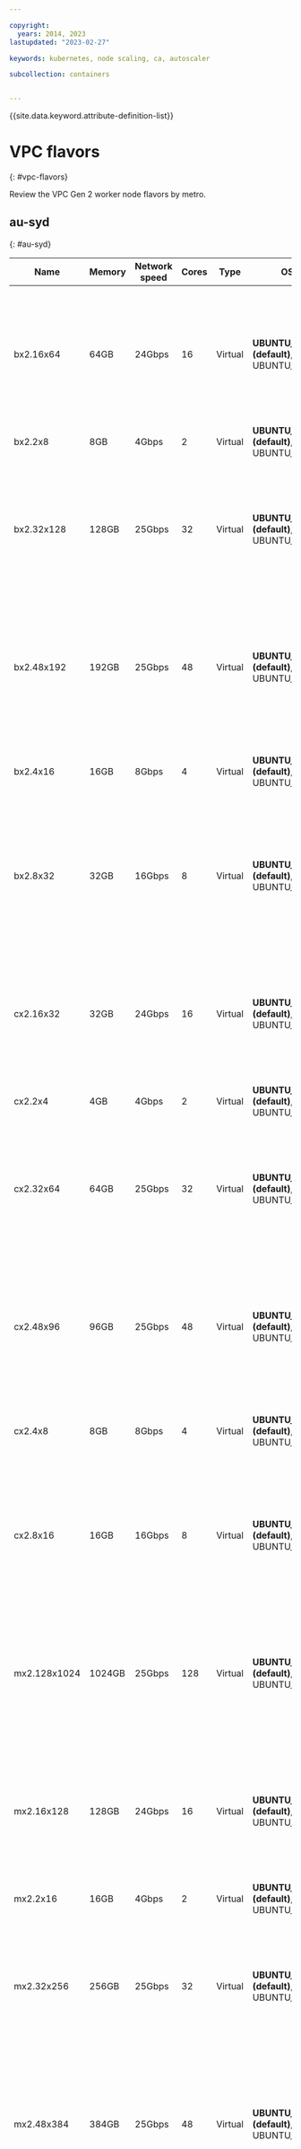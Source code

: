 ```yaml
---

copyright: 
  years: 2014, 2023
lastupdated: "2023-02-27"

keywords: kubernetes, node scaling, ca, autoscaler

subcollection: containers


---
```




{{site.data.keyword.attribute-definition-list}}



# VPC flavors
{: #vpc-flavors}

Review the VPC Gen 2 worker node flavors by metro.










## au-syd
{: #au-syd}

| Name | Memory | Network speed | Cores | Type | OS | Primary storage | Secondary storage | Secondary storage options |
| -------------- | -------------- | -------------- | -------------- | -------------- | -------------- | -------------- | -------------- | -------------- |
| bx2.16x64 | 64GB | 24Gbps | 16 | Virtual | **UBUNTU_18_64 (default)**, UBUNTU_20_64| 100GB BLOCK | N/A | 900gb.5iops-tier, 1200gb.5iops-tier, 1600gb.5iops-tier, 2400gb.10iops-tier, 3000gb.10iops-tier, 4000gb.10iops-tier |
| bx2.2x8 | 8GB | 4Gbps | 2 | Virtual | **UBUNTU_18_64 (default)**, UBUNTU_20_64| 100GB BLOCK | N/A | N/A|
| bx2.32x128 | 128GB | 25Gbps | 32 | Virtual | **UBUNTU_18_64 (default)**, UBUNTU_20_64| 100GB BLOCK | N/A | 900gb.5iops-tier, 1200gb.5iops-tier, 1600gb.5iops-tier, 2400gb.10iops-tier, 3000gb.10iops-tier, 4000gb.10iops-tier |
| bx2.48x192 | 192GB | 25Gbps | 48 | Virtual | **UBUNTU_18_64 (default)**, UBUNTU_20_64| 100GB BLOCK | N/A | 900gb.5iops-tier, 1200gb.5iops-tier, 1600gb.5iops-tier, 2400gb.10iops-tier, 3000gb.10iops-tier, 4000gb.10iops-tier |
| bx2.4x16 | 16GB | 8Gbps | 4 | Virtual | **UBUNTU_18_64 (default)**, UBUNTU_20_64| 100GB BLOCK | N/A | 900gb.5iops-tier, 1200gb.5iops-tier, 1600gb.5iops-tier |
| bx2.8x32 | 32GB | 16Gbps | 8 | Virtual | **UBUNTU_18_64 (default)**, UBUNTU_20_64| 100GB BLOCK | N/A | 900gb.5iops-tier, 1200gb.5iops-tier, 1600gb.5iops-tier, 2400gb.10iops-tier, 3000gb.10iops-tier, 4000gb.10iops-tier |
| cx2.16x32 | 32GB | 24Gbps | 16 | Virtual | **UBUNTU_18_64 (default)**, UBUNTU_20_64| 100GB BLOCK | N/A | 900gb.5iops-tier, 1200gb.5iops-tier, 1600gb.5iops-tier, 2400gb.10iops-tier, 3000gb.10iops-tier, 4000gb.10iops-tier |
| cx2.2x4 | 4GB | 4Gbps | 2 | Virtual | **UBUNTU_18_64 (default)**, UBUNTU_20_64| 100GB BLOCK | N/A | N/A|
| cx2.32x64 | 64GB | 25Gbps | 32 | Virtual | **UBUNTU_18_64 (default)**, UBUNTU_20_64| 100GB BLOCK | N/A | 900gb.5iops-tier, 1200gb.5iops-tier, 1600gb.5iops-tier, 2400gb.10iops-tier, 3000gb.10iops-tier, 4000gb.10iops-tier |
| cx2.48x96 | 96GB | 25Gbps | 48 | Virtual | **UBUNTU_18_64 (default)**, UBUNTU_20_64| 100GB BLOCK | N/A | 900gb.5iops-tier, 1200gb.5iops-tier, 1600gb.5iops-tier, 2400gb.10iops-tier, 3000gb.10iops-tier, 4000gb.10iops-tier |
| cx2.4x8 | 8GB | 8Gbps | 4 | Virtual | **UBUNTU_18_64 (default)**, UBUNTU_20_64| 100GB BLOCK | N/A | 900gb.5iops-tier, 1200gb.5iops-tier, 1600gb.5iops-tier |
| cx2.8x16 | 16GB | 16Gbps | 8 | Virtual | **UBUNTU_18_64 (default)**, UBUNTU_20_64| 100GB BLOCK | N/A | 900gb.5iops-tier, 1200gb.5iops-tier, 1600gb.5iops-tier, 2400gb.10iops-tier, 3000gb.10iops-tier, 4000gb.10iops-tier |
| mx2.128x1024 | 1024GB | 25Gbps | 128 | Virtual | **UBUNTU_18_64 (default)**, UBUNTU_20_64| 100GB BLOCK | N/A | 900gb.5iops-tier, 1200gb.5iops-tier, 1600gb.5iops-tier, 2400gb.10iops-tier, 3000gb.10iops-tier, 4000gb.10iops-tier |
| mx2.16x128 | 128GB | 24Gbps | 16 | Virtual | **UBUNTU_18_64 (default)**, UBUNTU_20_64| 100GB BLOCK | N/A | 900gb.5iops-tier, 1200gb.5iops-tier, 1600gb.5iops-tier, 2400gb.10iops-tier, 3000gb.10iops-tier, 4000gb.10iops-tier |
| mx2.2x16 | 16GB | 4Gbps | 2 | Virtual | **UBUNTU_18_64 (default)**, UBUNTU_20_64| 100GB BLOCK | N/A | N/A|
| mx2.32x256 | 256GB | 25Gbps | 32 | Virtual | **UBUNTU_18_64 (default)**, UBUNTU_20_64| 100GB BLOCK | N/A | 900gb.5iops-tier, 1200gb.5iops-tier, 1600gb.5iops-tier, 2400gb.10iops-tier, 3000gb.10iops-tier, 4000gb.10iops-tier |
| mx2.48x384 | 384GB | 25Gbps | 48 | Virtual | **UBUNTU_18_64 (default)**, UBUNTU_20_64| 100GB BLOCK | N/A | 900gb.5iops-tier, 1200gb.5iops-tier, 1600gb.5iops-tier, 2400gb.10iops-tier, 3000gb.10iops-tier, 4000gb.10iops-tier |
| mx2.4x32 | 32GB | 8Gbps | 4 | Virtual | **UBUNTU_18_64 (default)**, UBUNTU_20_64| 100GB BLOCK | N/A | 900gb.5iops-tier, 1200gb.5iops-tier, 1600gb.5iops-tier |
| mx2.64x512 | 512GB | 25Gbps | 64 | Virtual | **UBUNTU_18_64 (default)**, UBUNTU_20_64| 100GB BLOCK | N/A | 900gb.5iops-tier, 1200gb.5iops-tier, 1600gb.5iops-tier, 2400gb.10iops-tier, 3000gb.10iops-tier, 4000gb.10iops-tier |
| mx2.8x64 | 64GB | 16Gbps | 8 | Virtual | **UBUNTU_18_64 (default)**, UBUNTU_20_64| 100GB BLOCK | N/A | 900gb.5iops-tier, 1200gb.5iops-tier, 1600gb.5iops-tier, 2400gb.10iops-tier, 3000gb.10iops-tier, 4000gb.10iops-tier |
{: caption="Table 1. Worker node flavors for au-syd" caption-side="bottom"}


## br-sao
{: #br-sao}

| Name | Memory | Network speed | Cores | Type | OS | Primary storage | Secondary storage | Secondary storage options |
| -------------- | -------------- | -------------- | -------------- | -------------- | -------------- | -------------- | -------------- | -------------- |
| bx2.16x64 | 64GB | 24Gbps | 16 | Virtual | **UBUNTU_18_64 (default)**, UBUNTU_20_64| 100GB BLOCK | N/A | 900gb.5iops-tier, 1200gb.5iops-tier, 1600gb.5iops-tier, 2400gb.10iops-tier, 3000gb.10iops-tier, 4000gb.10iops-tier |
| bx2.2x8 | 8GB | 4Gbps | 2 | Virtual | **UBUNTU_18_64 (default)**, UBUNTU_20_64| 100GB BLOCK | N/A | N/A|
| bx2.32x128 | 128GB | 25Gbps | 32 | Virtual | **UBUNTU_18_64 (default)**, UBUNTU_20_64| 100GB BLOCK | N/A | 900gb.5iops-tier, 1200gb.5iops-tier, 1600gb.5iops-tier, 2400gb.10iops-tier, 3000gb.10iops-tier, 4000gb.10iops-tier |
| bx2.48x192 | 192GB | 25Gbps | 48 | Virtual | **UBUNTU_18_64 (default)**, UBUNTU_20_64| 100GB BLOCK | N/A | 900gb.5iops-tier, 1200gb.5iops-tier, 1600gb.5iops-tier, 2400gb.10iops-tier, 3000gb.10iops-tier, 4000gb.10iops-tier |
| bx2.4x16 | 16GB | 8Gbps | 4 | Virtual | **UBUNTU_18_64 (default)**, UBUNTU_20_64| 100GB BLOCK | N/A | 900gb.5iops-tier, 1200gb.5iops-tier, 1600gb.5iops-tier |
| bx2.8x32 | 32GB | 16Gbps | 8 | Virtual | **UBUNTU_18_64 (default)**, UBUNTU_20_64| 100GB BLOCK | N/A | 900gb.5iops-tier, 1200gb.5iops-tier, 1600gb.5iops-tier, 2400gb.10iops-tier, 3000gb.10iops-tier, 4000gb.10iops-tier |
| cx2.16x32 | 32GB | 24Gbps | 16 | Virtual | **UBUNTU_18_64 (default)**, UBUNTU_20_64| 100GB BLOCK | N/A | 900gb.5iops-tier, 1200gb.5iops-tier, 1600gb.5iops-tier, 2400gb.10iops-tier, 3000gb.10iops-tier, 4000gb.10iops-tier |
| cx2.2x4 | 4GB | 4Gbps | 2 | Virtual | **UBUNTU_18_64 (default)**, UBUNTU_20_64| 100GB BLOCK | N/A | N/A|
| cx2.32x64 | 64GB | 25Gbps | 32 | Virtual | **UBUNTU_18_64 (default)**, UBUNTU_20_64| 100GB BLOCK | N/A | 900gb.5iops-tier, 1200gb.5iops-tier, 1600gb.5iops-tier, 2400gb.10iops-tier, 3000gb.10iops-tier, 4000gb.10iops-tier |
| cx2.48x96 | 96GB | 25Gbps | 48 | Virtual | **UBUNTU_18_64 (default)**, UBUNTU_20_64| 100GB BLOCK | N/A | 900gb.5iops-tier, 1200gb.5iops-tier, 1600gb.5iops-tier, 2400gb.10iops-tier, 3000gb.10iops-tier, 4000gb.10iops-tier |
| cx2.4x8 | 8GB | 8Gbps | 4 | Virtual | **UBUNTU_18_64 (default)**, UBUNTU_20_64| 100GB BLOCK | N/A | 900gb.5iops-tier, 1200gb.5iops-tier, 1600gb.5iops-tier |
| cx2.8x16 | 16GB | 16Gbps | 8 | Virtual | **UBUNTU_18_64 (default)**, UBUNTU_20_64| 100GB BLOCK | N/A | 900gb.5iops-tier, 1200gb.5iops-tier, 1600gb.5iops-tier, 2400gb.10iops-tier, 3000gb.10iops-tier, 4000gb.10iops-tier |
| mx2.128x1024 | 1024GB | 25Gbps | 128 | Virtual | **UBUNTU_18_64 (default)**, UBUNTU_20_64| 100GB BLOCK | N/A | 900gb.5iops-tier, 1200gb.5iops-tier, 1600gb.5iops-tier, 2400gb.10iops-tier, 3000gb.10iops-tier, 4000gb.10iops-tier |
| mx2.16x128 | 128GB | 24Gbps | 16 | Virtual | **UBUNTU_18_64 (default)**, UBUNTU_20_64| 100GB BLOCK | N/A | 900gb.5iops-tier, 1200gb.5iops-tier, 1600gb.5iops-tier, 2400gb.10iops-tier, 3000gb.10iops-tier, 4000gb.10iops-tier |
| mx2.2x16 | 16GB | 4Gbps | 2 | Virtual | **UBUNTU_18_64 (default)**, UBUNTU_20_64| 100GB BLOCK | N/A | N/A|
| mx2.32x256 | 256GB | 25Gbps | 32 | Virtual | **UBUNTU_18_64 (default)**, UBUNTU_20_64| 100GB BLOCK | N/A | 900gb.5iops-tier, 1200gb.5iops-tier, 1600gb.5iops-tier, 2400gb.10iops-tier, 3000gb.10iops-tier, 4000gb.10iops-tier |
| mx2.48x384 | 384GB | 25Gbps | 48 | Virtual | **UBUNTU_18_64 (default)**, UBUNTU_20_64| 100GB BLOCK | N/A | 900gb.5iops-tier, 1200gb.5iops-tier, 1600gb.5iops-tier, 2400gb.10iops-tier, 3000gb.10iops-tier, 4000gb.10iops-tier |
| mx2.4x32 | 32GB | 8Gbps | 4 | Virtual | **UBUNTU_18_64 (default)**, UBUNTU_20_64| 100GB BLOCK | N/A | 900gb.5iops-tier, 1200gb.5iops-tier, 1600gb.5iops-tier |
| mx2.64x512 | 512GB | 25Gbps | 64 | Virtual | **UBUNTU_18_64 (default)**, UBUNTU_20_64| 100GB BLOCK | N/A | 900gb.5iops-tier, 1200gb.5iops-tier, 1600gb.5iops-tier, 2400gb.10iops-tier, 3000gb.10iops-tier, 4000gb.10iops-tier |
| mx2.8x64 | 64GB | 16Gbps | 8 | Virtual | **UBUNTU_18_64 (default)**, UBUNTU_20_64| 100GB BLOCK | N/A | 900gb.5iops-tier, 1200gb.5iops-tier, 1600gb.5iops-tier, 2400gb.10iops-tier, 3000gb.10iops-tier, 4000gb.10iops-tier |
{: caption="Table 2. Worker node flavors for br-sao" caption-side="bottom"}


## ca-tor
{: #ca-tor}

| Name | Memory | Network speed | Cores | Type | OS | Primary storage | Secondary storage | Secondary storage options |
| -------------- | -------------- | -------------- | -------------- | -------------- | -------------- | -------------- | -------------- | -------------- |
| bx2.16x64 | 64GB | 24Gbps | 16 | Virtual | **UBUNTU_18_64 (default)**, UBUNTU_20_64| 100GB BLOCK | N/A | 900gb.5iops-tier, 1200gb.5iops-tier, 1600gb.5iops-tier, 2400gb.10iops-tier, 3000gb.10iops-tier, 4000gb.10iops-tier |
| bx2.2x8 | 8GB | 4Gbps | 2 | Virtual | **UBUNTU_18_64 (default)**, UBUNTU_20_64| 100GB BLOCK | N/A | N/A|
| bx2.32x128 | 128GB | 25Gbps | 32 | Virtual | **UBUNTU_18_64 (default)**, UBUNTU_20_64| 100GB BLOCK | N/A | 900gb.5iops-tier, 1200gb.5iops-tier, 1600gb.5iops-tier, 2400gb.10iops-tier, 3000gb.10iops-tier, 4000gb.10iops-tier |
| bx2.48x192 | 192GB | 25Gbps | 48 | Virtual | **UBUNTU_18_64 (default)**, UBUNTU_20_64| 100GB BLOCK | N/A | 900gb.5iops-tier, 1200gb.5iops-tier, 1600gb.5iops-tier, 2400gb.10iops-tier, 3000gb.10iops-tier, 4000gb.10iops-tier |
| bx2.4x16 | 16GB | 8Gbps | 4 | Virtual | **UBUNTU_18_64 (default)**, UBUNTU_20_64| 100GB BLOCK | N/A | 900gb.5iops-tier, 1200gb.5iops-tier, 1600gb.5iops-tier |
| bx2.8x32 | 32GB | 16Gbps | 8 | Virtual | **UBUNTU_18_64 (default)**, UBUNTU_20_64| 100GB BLOCK | N/A | 900gb.5iops-tier, 1200gb.5iops-tier, 1600gb.5iops-tier, 2400gb.10iops-tier, 3000gb.10iops-tier, 4000gb.10iops-tier |
| cx2.16x32 | 32GB | 24Gbps | 16 | Virtual | **UBUNTU_18_64 (default)**, UBUNTU_20_64| 100GB BLOCK | N/A | 900gb.5iops-tier, 1200gb.5iops-tier, 1600gb.5iops-tier, 2400gb.10iops-tier, 3000gb.10iops-tier, 4000gb.10iops-tier |
| cx2.2x4 | 4GB | 4Gbps | 2 | Virtual | **UBUNTU_18_64 (default)**, UBUNTU_20_64| 100GB BLOCK | N/A | N/A|
| cx2.32x64 | 64GB | 25Gbps | 32 | Virtual | **UBUNTU_18_64 (default)**, UBUNTU_20_64| 100GB BLOCK | N/A | 900gb.5iops-tier, 1200gb.5iops-tier, 1600gb.5iops-tier, 2400gb.10iops-tier, 3000gb.10iops-tier, 4000gb.10iops-tier |
| cx2.48x96 | 96GB | 25Gbps | 48 | Virtual | **UBUNTU_18_64 (default)**, UBUNTU_20_64| 100GB BLOCK | N/A | 900gb.5iops-tier, 1200gb.5iops-tier, 1600gb.5iops-tier, 2400gb.10iops-tier, 3000gb.10iops-tier, 4000gb.10iops-tier |
| cx2.4x8 | 8GB | 8Gbps | 4 | Virtual | **UBUNTU_18_64 (default)**, UBUNTU_20_64| 100GB BLOCK | N/A | 900gb.5iops-tier, 1200gb.5iops-tier, 1600gb.5iops-tier |
| cx2.8x16 | 16GB | 16Gbps | 8 | Virtual | **UBUNTU_18_64 (default)**, UBUNTU_20_64| 100GB BLOCK | N/A | 900gb.5iops-tier, 1200gb.5iops-tier, 1600gb.5iops-tier, 2400gb.10iops-tier, 3000gb.10iops-tier, 4000gb.10iops-tier |
| mx2.128x1024 | 1024GB | 25Gbps | 128 | Virtual | **UBUNTU_18_64 (default)**, UBUNTU_20_64| 100GB BLOCK | N/A | 900gb.5iops-tier, 1200gb.5iops-tier, 1600gb.5iops-tier, 2400gb.10iops-tier, 3000gb.10iops-tier, 4000gb.10iops-tier |
| mx2.16x128 | 128GB | 24Gbps | 16 | Virtual | **UBUNTU_18_64 (default)**, UBUNTU_20_64| 100GB BLOCK | N/A | 900gb.5iops-tier, 1200gb.5iops-tier, 1600gb.5iops-tier, 2400gb.10iops-tier, 3000gb.10iops-tier, 4000gb.10iops-tier |
| mx2.2x16 | 16GB | 4Gbps | 2 | Virtual | **UBUNTU_18_64 (default)**, UBUNTU_20_64| 100GB BLOCK | N/A | N/A|
| mx2.32x256 | 256GB | 25Gbps | 32 | Virtual | **UBUNTU_18_64 (default)**, UBUNTU_20_64| 100GB BLOCK | N/A | 900gb.5iops-tier, 1200gb.5iops-tier, 1600gb.5iops-tier, 2400gb.10iops-tier, 3000gb.10iops-tier, 4000gb.10iops-tier |
| mx2.48x384 | 384GB | 25Gbps | 48 | Virtual | **UBUNTU_18_64 (default)**, UBUNTU_20_64| 100GB BLOCK | N/A | 900gb.5iops-tier, 1200gb.5iops-tier, 1600gb.5iops-tier, 2400gb.10iops-tier, 3000gb.10iops-tier, 4000gb.10iops-tier |
| mx2.4x32 | 32GB | 8Gbps | 4 | Virtual | **UBUNTU_18_64 (default)**, UBUNTU_20_64| 100GB BLOCK | N/A | 900gb.5iops-tier, 1200gb.5iops-tier, 1600gb.5iops-tier |
| mx2.64x512 | 512GB | 25Gbps | 64 | Virtual | **UBUNTU_18_64 (default)**, UBUNTU_20_64| 100GB BLOCK | N/A | 900gb.5iops-tier, 1200gb.5iops-tier, 1600gb.5iops-tier, 2400gb.10iops-tier, 3000gb.10iops-tier, 4000gb.10iops-tier |
| mx2.8x64 | 64GB | 16Gbps | 8 | Virtual | **UBUNTU_18_64 (default)**, UBUNTU_20_64| 100GB BLOCK | N/A | 900gb.5iops-tier, 1200gb.5iops-tier, 1600gb.5iops-tier, 2400gb.10iops-tier, 3000gb.10iops-tier, 4000gb.10iops-tier |
{: caption="Table 3. Worker node flavors for ca-tor" caption-side="bottom"}


## eu-de
{: #eu-de}

| Name | Memory | Network speed | Cores | Type | OS | Primary storage | Secondary storage | Secondary storage options |
| -------------- | -------------- | -------------- | -------------- | -------------- | -------------- | -------------- | -------------- | -------------- |
| bx2.16x64 | 64GB | 24Gbps | 16 | Virtual | **UBUNTU_18_64 (default)**, UBUNTU_20_64| 100GB BLOCK | N/A | 900gb.5iops-tier, 1200gb.5iops-tier, 1600gb.5iops-tier, 2400gb.10iops-tier, 3000gb.10iops-tier, 4000gb.10iops-tier |
| bx2.2x8 | 8GB | 4Gbps | 2 | Virtual | **UBUNTU_18_64 (default)**, UBUNTU_20_64| 100GB BLOCK | N/A | N/A|
| bx2.32x128 | 128GB | 25Gbps | 32 | Virtual | **UBUNTU_18_64 (default)**, UBUNTU_20_64| 100GB BLOCK | N/A | 900gb.5iops-tier, 1200gb.5iops-tier, 1600gb.5iops-tier, 2400gb.10iops-tier, 3000gb.10iops-tier, 4000gb.10iops-tier |
| bx2.48x192 | 192GB | 25Gbps | 48 | Virtual | **UBUNTU_18_64 (default)**, UBUNTU_20_64| 100GB BLOCK | N/A | 900gb.5iops-tier, 1200gb.5iops-tier, 1600gb.5iops-tier, 2400gb.10iops-tier, 3000gb.10iops-tier, 4000gb.10iops-tier |
| bx2.4x16 | 16GB | 8Gbps | 4 | Virtual | **UBUNTU_18_64 (default)**, UBUNTU_20_64| 100GB BLOCK | N/A | 900gb.5iops-tier, 1200gb.5iops-tier, 1600gb.5iops-tier |
| bx2.8x32 | 32GB | 16Gbps | 8 | Virtual | **UBUNTU_18_64 (default)**, UBUNTU_20_64| 100GB BLOCK | N/A | 900gb.5iops-tier, 1200gb.5iops-tier, 1600gb.5iops-tier, 2400gb.10iops-tier, 3000gb.10iops-tier, 4000gb.10iops-tier |
| cx2.16x32 | 32GB | 24Gbps | 16 | Virtual | **UBUNTU_18_64 (default)**, UBUNTU_20_64| 100GB BLOCK | N/A | 900gb.5iops-tier, 1200gb.5iops-tier, 1600gb.5iops-tier, 2400gb.10iops-tier, 3000gb.10iops-tier, 4000gb.10iops-tier |
| cx2.2x4 | 4GB | 4Gbps | 2 | Virtual | **UBUNTU_18_64 (default)**, UBUNTU_20_64| 100GB BLOCK | N/A | N/A|
| cx2.32x64 | 64GB | 25Gbps | 32 | Virtual | **UBUNTU_18_64 (default)**, UBUNTU_20_64| 100GB BLOCK | N/A | 900gb.5iops-tier, 1200gb.5iops-tier, 1600gb.5iops-tier, 2400gb.10iops-tier, 3000gb.10iops-tier, 4000gb.10iops-tier |
| cx2.48x96 | 96GB | 25Gbps | 48 | Virtual | **UBUNTU_18_64 (default)**, UBUNTU_20_64| 100GB BLOCK | N/A | 900gb.5iops-tier, 1200gb.5iops-tier, 1600gb.5iops-tier, 2400gb.10iops-tier, 3000gb.10iops-tier, 4000gb.10iops-tier |
| cx2.4x8 | 8GB | 8Gbps | 4 | Virtual | **UBUNTU_18_64 (default)**, UBUNTU_20_64| 100GB BLOCK | N/A | 900gb.5iops-tier, 1200gb.5iops-tier, 1600gb.5iops-tier |
| cx2.8x16 | 16GB | 16Gbps | 8 | Virtual | **UBUNTU_18_64 (default)**, UBUNTU_20_64| 100GB BLOCK | N/A | 900gb.5iops-tier, 1200gb.5iops-tier, 1600gb.5iops-tier, 2400gb.10iops-tier, 3000gb.10iops-tier, 4000gb.10iops-tier |
| mx2.128x1024 | 1024GB | 25Gbps | 128 | Virtual | **UBUNTU_18_64 (default)**, UBUNTU_20_64| 100GB BLOCK | N/A | 900gb.5iops-tier, 1200gb.5iops-tier, 1600gb.5iops-tier, 2400gb.10iops-tier, 3000gb.10iops-tier, 4000gb.10iops-tier |
| mx2.16x128 | 128GB | 24Gbps | 16 | Virtual | **UBUNTU_18_64 (default)**, UBUNTU_20_64| 100GB BLOCK | N/A | 900gb.5iops-tier, 1200gb.5iops-tier, 1600gb.5iops-tier, 2400gb.10iops-tier, 3000gb.10iops-tier, 4000gb.10iops-tier |
| mx2.2x16 | 16GB | 4Gbps | 2 | Virtual | **UBUNTU_18_64 (default)**, UBUNTU_20_64| 100GB BLOCK | N/A | N/A|
| mx2.32x256 | 256GB | 25Gbps | 32 | Virtual | **UBUNTU_18_64 (default)**, UBUNTU_20_64| 100GB BLOCK | N/A | 900gb.5iops-tier, 1200gb.5iops-tier, 1600gb.5iops-tier, 2400gb.10iops-tier, 3000gb.10iops-tier, 4000gb.10iops-tier |
| mx2.48x384 | 384GB | 25Gbps | 48 | Virtual | **UBUNTU_18_64 (default)**, UBUNTU_20_64| 100GB BLOCK | N/A | 900gb.5iops-tier, 1200gb.5iops-tier, 1600gb.5iops-tier, 2400gb.10iops-tier, 3000gb.10iops-tier, 4000gb.10iops-tier |
| mx2.4x32 | 32GB | 8Gbps | 4 | Virtual | **UBUNTU_18_64 (default)**, UBUNTU_20_64| 100GB BLOCK | N/A | 900gb.5iops-tier, 1200gb.5iops-tier, 1600gb.5iops-tier |
| mx2.64x512 | 512GB | 25Gbps | 64 | Virtual | **UBUNTU_18_64 (default)**, UBUNTU_20_64| 100GB BLOCK | N/A | 900gb.5iops-tier, 1200gb.5iops-tier, 1600gb.5iops-tier, 2400gb.10iops-tier, 3000gb.10iops-tier, 4000gb.10iops-tier |
| mx2.8x64 | 64GB | 16Gbps | 8 | Virtual | **UBUNTU_18_64 (default)**, UBUNTU_20_64| 100GB BLOCK | N/A | 900gb.5iops-tier, 1200gb.5iops-tier, 1600gb.5iops-tier, 2400gb.10iops-tier, 3000gb.10iops-tier, 4000gb.10iops-tier |
{: caption="Table 4. Worker node flavors for eu-de" caption-side="bottom"}


## eu-gb
{: #eu-gb}

| Name | Memory | Network speed | Cores | Type | OS | Primary storage | Secondary storage | Secondary storage options |
| -------------- | -------------- | -------------- | -------------- | -------------- | -------------- | -------------- | -------------- | -------------- |
| bx2.16x64 | 64GB | 24Gbps | 16 | Virtual | **UBUNTU_18_64 (default)**, UBUNTU_20_64| 100GB BLOCK | N/A | 900gb.5iops-tier, 1200gb.5iops-tier, 1600gb.5iops-tier, 2400gb.10iops-tier, 3000gb.10iops-tier, 4000gb.10iops-tier |
| bx2.2x8 | 8GB | 4Gbps | 2 | Virtual | **UBUNTU_18_64 (default)**, UBUNTU_20_64| 100GB BLOCK | N/A | N/A|
| bx2.32x128 | 128GB | 25Gbps | 32 | Virtual | **UBUNTU_18_64 (default)**, UBUNTU_20_64| 100GB BLOCK | N/A | 900gb.5iops-tier, 1200gb.5iops-tier, 1600gb.5iops-tier, 2400gb.10iops-tier, 3000gb.10iops-tier, 4000gb.10iops-tier |
| bx2.48x192 | 192GB | 25Gbps | 48 | Virtual | **UBUNTU_18_64 (default)**, UBUNTU_20_64| 100GB BLOCK | N/A | 900gb.5iops-tier, 1200gb.5iops-tier, 1600gb.5iops-tier, 2400gb.10iops-tier, 3000gb.10iops-tier, 4000gb.10iops-tier |
| bx2.4x16 | 16GB | 8Gbps | 4 | Virtual | **UBUNTU_18_64 (default)**, UBUNTU_20_64| 100GB BLOCK | N/A | 900gb.5iops-tier, 1200gb.5iops-tier, 1600gb.5iops-tier |
| bx2.8x32 | 32GB | 16Gbps | 8 | Virtual | **UBUNTU_18_64 (default)**, UBUNTU_20_64| 100GB BLOCK | N/A | 900gb.5iops-tier, 1200gb.5iops-tier, 1600gb.5iops-tier, 2400gb.10iops-tier, 3000gb.10iops-tier, 4000gb.10iops-tier |
| cx2.16x32 | 32GB | 24Gbps | 16 | Virtual | **UBUNTU_18_64 (default)**, UBUNTU_20_64| 100GB BLOCK | N/A | 900gb.5iops-tier, 1200gb.5iops-tier, 1600gb.5iops-tier, 2400gb.10iops-tier, 3000gb.10iops-tier, 4000gb.10iops-tier |
| cx2.2x4 | 4GB | 4Gbps | 2 | Virtual | **UBUNTU_18_64 (default)**, UBUNTU_20_64| 100GB BLOCK | N/A | N/A|
| cx2.32x64 | 64GB | 25Gbps | 32 | Virtual | **UBUNTU_18_64 (default)**, UBUNTU_20_64| 100GB BLOCK | N/A | 900gb.5iops-tier, 1200gb.5iops-tier, 1600gb.5iops-tier, 2400gb.10iops-tier, 3000gb.10iops-tier, 4000gb.10iops-tier |
| cx2.48x96 | 96GB | 25Gbps | 48 | Virtual | **UBUNTU_18_64 (default)**, UBUNTU_20_64| 100GB BLOCK | N/A | 900gb.5iops-tier, 1200gb.5iops-tier, 1600gb.5iops-tier, 2400gb.10iops-tier, 3000gb.10iops-tier, 4000gb.10iops-tier |
| cx2.4x8 | 8GB | 8Gbps | 4 | Virtual | **UBUNTU_18_64 (default)**, UBUNTU_20_64| 100GB BLOCK | N/A | 900gb.5iops-tier, 1200gb.5iops-tier, 1600gb.5iops-tier |
| cx2.8x16 | 16GB | 16Gbps | 8 | Virtual | **UBUNTU_18_64 (default)**, UBUNTU_20_64| 100GB BLOCK | N/A | 900gb.5iops-tier, 1200gb.5iops-tier, 1600gb.5iops-tier, 2400gb.10iops-tier, 3000gb.10iops-tier, 4000gb.10iops-tier |
| mx2.128x1024 | 1024GB | 25Gbps | 128 | Virtual | **UBUNTU_18_64 (default)**, UBUNTU_20_64| 100GB BLOCK | N/A | 900gb.5iops-tier, 1200gb.5iops-tier, 1600gb.5iops-tier, 2400gb.10iops-tier, 3000gb.10iops-tier, 4000gb.10iops-tier |
| mx2.16x128 | 128GB | 24Gbps | 16 | Virtual | **UBUNTU_18_64 (default)**, UBUNTU_20_64| 100GB BLOCK | N/A | 900gb.5iops-tier, 1200gb.5iops-tier, 1600gb.5iops-tier, 2400gb.10iops-tier, 3000gb.10iops-tier, 4000gb.10iops-tier |
| mx2.2x16 | 16GB | 4Gbps | 2 | Virtual | **UBUNTU_18_64 (default)**, UBUNTU_20_64| 100GB BLOCK | N/A | N/A|
| mx2.32x256 | 256GB | 25Gbps | 32 | Virtual | **UBUNTU_18_64 (default)**, UBUNTU_20_64| 100GB BLOCK | N/A | 900gb.5iops-tier, 1200gb.5iops-tier, 1600gb.5iops-tier, 2400gb.10iops-tier, 3000gb.10iops-tier, 4000gb.10iops-tier |
| mx2.48x384 | 384GB | 25Gbps | 48 | Virtual | **UBUNTU_18_64 (default)**, UBUNTU_20_64| 100GB BLOCK | N/A | 900gb.5iops-tier, 1200gb.5iops-tier, 1600gb.5iops-tier, 2400gb.10iops-tier, 3000gb.10iops-tier, 4000gb.10iops-tier |
| mx2.4x32 | 32GB | 8Gbps | 4 | Virtual | **UBUNTU_18_64 (default)**, UBUNTU_20_64| 100GB BLOCK | N/A | 900gb.5iops-tier, 1200gb.5iops-tier, 1600gb.5iops-tier |
| mx2.64x512 | 512GB | 25Gbps | 64 | Virtual | **UBUNTU_18_64 (default)**, UBUNTU_20_64| 100GB BLOCK | N/A | 900gb.5iops-tier, 1200gb.5iops-tier, 1600gb.5iops-tier, 2400gb.10iops-tier, 3000gb.10iops-tier, 4000gb.10iops-tier |
| mx2.8x64 | 64GB | 16Gbps | 8 | Virtual | **UBUNTU_18_64 (default)**, UBUNTU_20_64| 100GB BLOCK | N/A | 900gb.5iops-tier, 1200gb.5iops-tier, 1600gb.5iops-tier, 2400gb.10iops-tier, 3000gb.10iops-tier, 4000gb.10iops-tier |
{: caption="Table 5. Worker node flavors for eu-gb" caption-side="bottom"}


## jp-osa
{: #jp-osa}

| Name | Memory | Network speed | Cores | Type | OS | Primary storage | Secondary storage | Secondary storage options |
| -------------- | -------------- | -------------- | -------------- | -------------- | -------------- | -------------- | -------------- | -------------- |
| bx2.16x64 | 64GB | 24Gbps | 16 | Virtual | **UBUNTU_18_64 (default)**, UBUNTU_20_64| 100GB BLOCK | N/A | 900gb.5iops-tier, 1200gb.5iops-tier, 1600gb.5iops-tier, 2400gb.10iops-tier, 3000gb.10iops-tier, 4000gb.10iops-tier |
| bx2.2x8 | 8GB | 4Gbps | 2 | Virtual | **UBUNTU_18_64 (default)**, UBUNTU_20_64| 100GB BLOCK | N/A | N/A|
| bx2.32x128 | 128GB | 25Gbps | 32 | Virtual | **UBUNTU_18_64 (default)**, UBUNTU_20_64| 100GB BLOCK | N/A | 900gb.5iops-tier, 1200gb.5iops-tier, 1600gb.5iops-tier, 2400gb.10iops-tier, 3000gb.10iops-tier, 4000gb.10iops-tier |
| bx2.48x192 | 192GB | 25Gbps | 48 | Virtual | **UBUNTU_18_64 (default)**, UBUNTU_20_64| 100GB BLOCK | N/A | 900gb.5iops-tier, 1200gb.5iops-tier, 1600gb.5iops-tier, 2400gb.10iops-tier, 3000gb.10iops-tier, 4000gb.10iops-tier |
| bx2.4x16 | 16GB | 8Gbps | 4 | Virtual | **UBUNTU_18_64 (default)**, UBUNTU_20_64| 100GB BLOCK | N/A | 900gb.5iops-tier, 1200gb.5iops-tier, 1600gb.5iops-tier |
| bx2.8x32 | 32GB | 16Gbps | 8 | Virtual | **UBUNTU_18_64 (default)**, UBUNTU_20_64| 100GB BLOCK | N/A | 900gb.5iops-tier, 1200gb.5iops-tier, 1600gb.5iops-tier, 2400gb.10iops-tier, 3000gb.10iops-tier, 4000gb.10iops-tier |
| cx2.16x32 | 32GB | 24Gbps | 16 | Virtual | **UBUNTU_18_64 (default)**, UBUNTU_20_64| 100GB BLOCK | N/A | 900gb.5iops-tier, 1200gb.5iops-tier, 1600gb.5iops-tier, 2400gb.10iops-tier, 3000gb.10iops-tier, 4000gb.10iops-tier |
| cx2.2x4 | 4GB | 4Gbps | 2 | Virtual | **UBUNTU_18_64 (default)**, UBUNTU_20_64| 100GB BLOCK | N/A | N/A|
| cx2.32x64 | 64GB | 25Gbps | 32 | Virtual | **UBUNTU_18_64 (default)**, UBUNTU_20_64| 100GB BLOCK | N/A | 900gb.5iops-tier, 1200gb.5iops-tier, 1600gb.5iops-tier, 2400gb.10iops-tier, 3000gb.10iops-tier, 4000gb.10iops-tier |
| cx2.48x96 | 96GB | 25Gbps | 48 | Virtual | **UBUNTU_18_64 (default)**, UBUNTU_20_64| 100GB BLOCK | N/A | 900gb.5iops-tier, 1200gb.5iops-tier, 1600gb.5iops-tier, 2400gb.10iops-tier, 3000gb.10iops-tier, 4000gb.10iops-tier |
| cx2.4x8 | 8GB | 8Gbps | 4 | Virtual | **UBUNTU_18_64 (default)**, UBUNTU_20_64| 100GB BLOCK | N/A | 900gb.5iops-tier, 1200gb.5iops-tier, 1600gb.5iops-tier |
| cx2.8x16 | 16GB | 16Gbps | 8 | Virtual | **UBUNTU_18_64 (default)**, UBUNTU_20_64| 100GB BLOCK | N/A | 900gb.5iops-tier, 1200gb.5iops-tier, 1600gb.5iops-tier, 2400gb.10iops-tier, 3000gb.10iops-tier, 4000gb.10iops-tier |
| mx2.128x1024 | 1024GB | 25Gbps | 128 | Virtual | **UBUNTU_18_64 (default)**, UBUNTU_20_64| 100GB BLOCK | N/A | 900gb.5iops-tier, 1200gb.5iops-tier, 1600gb.5iops-tier, 2400gb.10iops-tier, 3000gb.10iops-tier, 4000gb.10iops-tier |
| mx2.16x128 | 128GB | 24Gbps | 16 | Virtual | **UBUNTU_18_64 (default)**, UBUNTU_20_64| 100GB BLOCK | N/A | 900gb.5iops-tier, 1200gb.5iops-tier, 1600gb.5iops-tier, 2400gb.10iops-tier, 3000gb.10iops-tier, 4000gb.10iops-tier |
| mx2.2x16 | 16GB | 4Gbps | 2 | Virtual | **UBUNTU_18_64 (default)**, UBUNTU_20_64| 100GB BLOCK | N/A | N/A|
| mx2.32x256 | 256GB | 25Gbps | 32 | Virtual | **UBUNTU_18_64 (default)**, UBUNTU_20_64| 100GB BLOCK | N/A | 900gb.5iops-tier, 1200gb.5iops-tier, 1600gb.5iops-tier, 2400gb.10iops-tier, 3000gb.10iops-tier, 4000gb.10iops-tier |
| mx2.48x384 | 384GB | 25Gbps | 48 | Virtual | **UBUNTU_18_64 (default)**, UBUNTU_20_64| 100GB BLOCK | N/A | 900gb.5iops-tier, 1200gb.5iops-tier, 1600gb.5iops-tier, 2400gb.10iops-tier, 3000gb.10iops-tier, 4000gb.10iops-tier |
| mx2.4x32 | 32GB | 8Gbps | 4 | Virtual | **UBUNTU_18_64 (default)**, UBUNTU_20_64| 100GB BLOCK | N/A | 900gb.5iops-tier, 1200gb.5iops-tier, 1600gb.5iops-tier |
| mx2.64x512 | 512GB | 25Gbps | 64 | Virtual | **UBUNTU_18_64 (default)**, UBUNTU_20_64| 100GB BLOCK | N/A | 900gb.5iops-tier, 1200gb.5iops-tier, 1600gb.5iops-tier, 2400gb.10iops-tier, 3000gb.10iops-tier, 4000gb.10iops-tier |
| mx2.8x64 | 64GB | 16Gbps | 8 | Virtual | **UBUNTU_18_64 (default)**, UBUNTU_20_64| 100GB BLOCK | N/A | 900gb.5iops-tier, 1200gb.5iops-tier, 1600gb.5iops-tier, 2400gb.10iops-tier, 3000gb.10iops-tier, 4000gb.10iops-tier |
{: caption="Table 6. Worker node flavors for jp-osa" caption-side="bottom"}


## jp-tok
{: #jp-tok}

| Name | Memory | Network speed | Cores | Type | OS | Primary storage | Secondary storage | Secondary storage options |
| -------------- | -------------- | -------------- | -------------- | -------------- | -------------- | -------------- | -------------- | -------------- |
| bx2.16x64 | 64GB | 24Gbps | 16 | Virtual | UBUNTU_18_64, **UBUNTU_20_64 (default)**| 100GB BLOCK | N/A | 900gb.5iops-tier, 1200gb.5iops-tier, 1600gb.5iops-tier, 2400gb.10iops-tier, 3000gb.10iops-tier, 4000gb.10iops-tier |
| bx2.2x8 | 8GB | 4Gbps | 2 | Virtual | UBUNTU_18_64, **UBUNTU_20_64 (default)**| 100GB BLOCK | N/A | N/A|
| bx2.32x128 | 128GB | 25Gbps | 32 | Virtual | UBUNTU_18_64, **UBUNTU_20_64 (default)**| 100GB BLOCK | N/A | 900gb.5iops-tier, 1200gb.5iops-tier, 1600gb.5iops-tier, 2400gb.10iops-tier, 3000gb.10iops-tier, 4000gb.10iops-tier |
| bx2.48x192 | 192GB | 25Gbps | 48 | Virtual | UBUNTU_18_64, **UBUNTU_20_64 (default)**| 100GB BLOCK | N/A | 900gb.5iops-tier, 1200gb.5iops-tier, 1600gb.5iops-tier, 2400gb.10iops-tier, 3000gb.10iops-tier, 4000gb.10iops-tier |
| bx2.4x16 | 16GB | 8Gbps | 4 | Virtual | UBUNTU_18_64, **UBUNTU_20_64 (default)**| 100GB BLOCK | N/A | 900gb.5iops-tier, 1200gb.5iops-tier, 1600gb.5iops-tier |
| bx2.8x32 | 32GB | 16Gbps | 8 | Virtual | UBUNTU_18_64, **UBUNTU_20_64 (default)**| 100GB BLOCK | N/A | 900gb.5iops-tier, 1200gb.5iops-tier, 1600gb.5iops-tier, 2400gb.10iops-tier, 3000gb.10iops-tier, 4000gb.10iops-tier |
| cx2.16x32 | 32GB | 24Gbps | 16 | Virtual | UBUNTU_18_64, **UBUNTU_20_64 (default)**| 100GB BLOCK | N/A | 900gb.5iops-tier, 1200gb.5iops-tier, 1600gb.5iops-tier, 2400gb.10iops-tier, 3000gb.10iops-tier, 4000gb.10iops-tier |
| cx2.2x4 | 4GB | 4Gbps | 2 | Virtual | UBUNTU_18_64, **UBUNTU_20_64 (default)**| 100GB BLOCK | N/A | N/A|
| cx2.32x64 | 64GB | 25Gbps | 32 | Virtual | UBUNTU_18_64, **UBUNTU_20_64 (default)**| 100GB BLOCK | N/A | 900gb.5iops-tier, 1200gb.5iops-tier, 1600gb.5iops-tier, 2400gb.10iops-tier, 3000gb.10iops-tier, 4000gb.10iops-tier |
| cx2.48x96 | 96GB | 25Gbps | 48 | Virtual | UBUNTU_18_64, **UBUNTU_20_64 (default)**| 100GB BLOCK | N/A | 900gb.5iops-tier, 1200gb.5iops-tier, 1600gb.5iops-tier, 2400gb.10iops-tier, 3000gb.10iops-tier, 4000gb.10iops-tier |
| cx2.4x8 | 8GB | 8Gbps | 4 | Virtual | UBUNTU_18_64, **UBUNTU_20_64 (default)**| 100GB BLOCK | N/A | 900gb.5iops-tier, 1200gb.5iops-tier, 1600gb.5iops-tier |
| cx2.8x16 | 16GB | 16Gbps | 8 | Virtual | UBUNTU_18_64, **UBUNTU_20_64 (default)**| 100GB BLOCK | N/A | 900gb.5iops-tier, 1200gb.5iops-tier, 1600gb.5iops-tier, 2400gb.10iops-tier, 3000gb.10iops-tier, 4000gb.10iops-tier |
| mx2.128x1024 | 1024GB | 25Gbps | 128 | Virtual | UBUNTU_18_64, **UBUNTU_20_64 (default)**| 100GB BLOCK | N/A | 900gb.5iops-tier, 1200gb.5iops-tier, 1600gb.5iops-tier, 2400gb.10iops-tier, 3000gb.10iops-tier, 4000gb.10iops-tier |
| mx2.16x128 | 128GB | 24Gbps | 16 | Virtual | UBUNTU_18_64, **UBUNTU_20_64 (default)**| 100GB BLOCK | N/A | 900gb.5iops-tier, 1200gb.5iops-tier, 1600gb.5iops-tier, 2400gb.10iops-tier, 3000gb.10iops-tier, 4000gb.10iops-tier |
| mx2.2x16 | 16GB | 4Gbps | 2 | Virtual | UBUNTU_18_64, **UBUNTU_20_64 (default)**| 100GB BLOCK | N/A | N/A|
| mx2.32x256 | 256GB | 25Gbps | 32 | Virtual | UBUNTU_18_64, **UBUNTU_20_64 (default)**| 100GB BLOCK | N/A | 900gb.5iops-tier, 1200gb.5iops-tier, 1600gb.5iops-tier, 2400gb.10iops-tier, 3000gb.10iops-tier, 4000gb.10iops-tier |
| mx2.48x384 | 384GB | 25Gbps | 48 | Virtual | UBUNTU_18_64, **UBUNTU_20_64 (default)**| 100GB BLOCK | N/A | 900gb.5iops-tier, 1200gb.5iops-tier, 1600gb.5iops-tier, 2400gb.10iops-tier, 3000gb.10iops-tier, 4000gb.10iops-tier |
| mx2.4x32 | 32GB | 8Gbps | 4 | Virtual | UBUNTU_18_64, **UBUNTU_20_64 (default)**| 100GB BLOCK | N/A | 900gb.5iops-tier, 1200gb.5iops-tier, 1600gb.5iops-tier |
| mx2.64x512 | 512GB | 25Gbps | 64 | Virtual | UBUNTU_18_64, **UBUNTU_20_64 (default)**| 100GB BLOCK | N/A | 900gb.5iops-tier, 1200gb.5iops-tier, 1600gb.5iops-tier, 2400gb.10iops-tier, 3000gb.10iops-tier, 4000gb.10iops-tier |
| mx2.8x64 | 64GB | 16Gbps | 8 | Virtual | UBUNTU_18_64, **UBUNTU_20_64 (default)**| 100GB BLOCK | N/A | 900gb.5iops-tier, 1200gb.5iops-tier, 1600gb.5iops-tier, 2400gb.10iops-tier, 3000gb.10iops-tier, 4000gb.10iops-tier |
{: caption="Table 7. Worker node flavors for jp-tok" caption-side="bottom"}


## us-east
{: #us-east}

| Name | Memory | Network speed | Cores | Type | OS | Primary storage | Secondary storage | Secondary storage options |
| -------------- | -------------- | -------------- | -------------- | -------------- | -------------- | -------------- | -------------- | -------------- |
| bx2.16x64 | 64GB | 24Gbps | 16 | Virtual | **UBUNTU_18_64 (default)**, UBUNTU_20_64| 100GB BLOCK | N/A | 900gb.5iops-tier, 1200gb.5iops-tier, 1600gb.5iops-tier, 2400gb.10iops-tier, 3000gb.10iops-tier, 4000gb.10iops-tier |
| bx2.2x8 | 8GB | 4Gbps | 2 | Virtual | **UBUNTU_18_64 (default)**, UBUNTU_20_64| 100GB BLOCK | N/A | N/A|
| bx2.32x128 | 128GB | 25Gbps | 32 | Virtual | **UBUNTU_18_64 (default)**, UBUNTU_20_64| 100GB BLOCK | N/A | 900gb.5iops-tier, 1200gb.5iops-tier, 1600gb.5iops-tier, 2400gb.10iops-tier, 3000gb.10iops-tier, 4000gb.10iops-tier |
| bx2.48x192 | 192GB | 25Gbps | 48 | Virtual | **UBUNTU_18_64 (default)**, UBUNTU_20_64| 100GB BLOCK | N/A | 900gb.5iops-tier, 1200gb.5iops-tier, 1600gb.5iops-tier, 2400gb.10iops-tier, 3000gb.10iops-tier, 4000gb.10iops-tier |
| bx2.4x16 | 16GB | 8Gbps | 4 | Virtual | **UBUNTU_18_64 (default)**, UBUNTU_20_64| 100GB BLOCK | N/A | 900gb.5iops-tier, 1200gb.5iops-tier, 1600gb.5iops-tier |
| bx2.8x32 | 32GB | 16Gbps | 8 | Virtual | **UBUNTU_18_64 (default)**, UBUNTU_20_64| 100GB BLOCK | N/A | 900gb.5iops-tier, 1200gb.5iops-tier, 1600gb.5iops-tier, 2400gb.10iops-tier, 3000gb.10iops-tier, 4000gb.10iops-tier |
| cx2.16x32 | 32GB | 24Gbps | 16 | Virtual | **UBUNTU_18_64 (default)**, UBUNTU_20_64| 100GB BLOCK | N/A | 900gb.5iops-tier, 1200gb.5iops-tier, 1600gb.5iops-tier, 2400gb.10iops-tier, 3000gb.10iops-tier, 4000gb.10iops-tier |
| cx2.2x4 | 4GB | 4Gbps | 2 | Virtual | **UBUNTU_18_64 (default)**, UBUNTU_20_64| 100GB BLOCK | N/A | N/A|
| cx2.32x64 | 64GB | 25Gbps | 32 | Virtual | **UBUNTU_18_64 (default)**, UBUNTU_20_64| 100GB BLOCK | N/A | 900gb.5iops-tier, 1200gb.5iops-tier, 1600gb.5iops-tier, 2400gb.10iops-tier, 3000gb.10iops-tier, 4000gb.10iops-tier |
| cx2.48x96 | 96GB | 25Gbps | 48 | Virtual | **UBUNTU_18_64 (default)**, UBUNTU_20_64| 100GB BLOCK | N/A | 900gb.5iops-tier, 1200gb.5iops-tier, 1600gb.5iops-tier, 2400gb.10iops-tier, 3000gb.10iops-tier, 4000gb.10iops-tier |
| cx2.4x8 | 8GB | 8Gbps | 4 | Virtual | **UBUNTU_18_64 (default)**, UBUNTU_20_64| 100GB BLOCK | N/A | 900gb.5iops-tier, 1200gb.5iops-tier, 1600gb.5iops-tier |
| cx2.8x16 | 16GB | 16Gbps | 8 | Virtual | **UBUNTU_18_64 (default)**, UBUNTU_20_64| 100GB BLOCK | N/A | 900gb.5iops-tier, 1200gb.5iops-tier, 1600gb.5iops-tier, 2400gb.10iops-tier, 3000gb.10iops-tier, 4000gb.10iops-tier |
| mx2.128x1024 | 1024GB | 25Gbps | 128 | Virtual | **UBUNTU_18_64 (default)**, UBUNTU_20_64| 100GB BLOCK | N/A | 900gb.5iops-tier, 1200gb.5iops-tier, 1600gb.5iops-tier, 2400gb.10iops-tier, 3000gb.10iops-tier, 4000gb.10iops-tier |
| mx2.16x128 | 128GB | 24Gbps | 16 | Virtual | **UBUNTU_18_64 (default)**, UBUNTU_20_64| 100GB BLOCK | N/A | 900gb.5iops-tier, 1200gb.5iops-tier, 1600gb.5iops-tier, 2400gb.10iops-tier, 3000gb.10iops-tier, 4000gb.10iops-tier |
| mx2.2x16 | 16GB | 4Gbps | 2 | Virtual | **UBUNTU_18_64 (default)**, UBUNTU_20_64| 100GB BLOCK | N/A | N/A|
| mx2.32x256 | 256GB | 25Gbps | 32 | Virtual | **UBUNTU_18_64 (default)**, UBUNTU_20_64| 100GB BLOCK | N/A | 900gb.5iops-tier, 1200gb.5iops-tier, 1600gb.5iops-tier, 2400gb.10iops-tier, 3000gb.10iops-tier, 4000gb.10iops-tier |
| mx2.48x384 | 384GB | 25Gbps | 48 | Virtual | **UBUNTU_18_64 (default)**, UBUNTU_20_64| 100GB BLOCK | N/A | 900gb.5iops-tier, 1200gb.5iops-tier, 1600gb.5iops-tier, 2400gb.10iops-tier, 3000gb.10iops-tier, 4000gb.10iops-tier |
| mx2.4x32 | 32GB | 8Gbps | 4 | Virtual | **UBUNTU_18_64 (default)**, UBUNTU_20_64| 100GB BLOCK | N/A | 900gb.5iops-tier, 1200gb.5iops-tier, 1600gb.5iops-tier |
| mx2.64x512 | 512GB | 25Gbps | 64 | Virtual | **UBUNTU_18_64 (default)**, UBUNTU_20_64| 100GB BLOCK | N/A | 900gb.5iops-tier, 1200gb.5iops-tier, 1600gb.5iops-tier, 2400gb.10iops-tier, 3000gb.10iops-tier, 4000gb.10iops-tier |
| mx2.8x64 | 64GB | 16Gbps | 8 | Virtual | **UBUNTU_18_64 (default)**, UBUNTU_20_64| 100GB BLOCK | N/A | 900gb.5iops-tier, 1200gb.5iops-tier, 1600gb.5iops-tier, 2400gb.10iops-tier, 3000gb.10iops-tier, 4000gb.10iops-tier |
{: caption="Table 8. Worker node flavors for us-east" caption-side="bottom"}


## us-south
{: #us-south}

| Name | Memory | Network speed | Cores | Type | OS | Primary storage | Secondary storage | Secondary storage options |
| -------------- | -------------- | -------------- | -------------- | -------------- | -------------- | -------------- | -------------- | -------------- |
| bx2.16x64 | 64GB | 24Gbps | 16 | Virtual | **UBUNTU_18_64 (default)**, UBUNTU_20_64| 100GB BLOCK | N/A | 900gb.5iops-tier, 1200gb.5iops-tier, 1600gb.5iops-tier, 2400gb.10iops-tier, 3000gb.10iops-tier, 4000gb.10iops-tier |
| bx2.2x8 | 8GB | 4Gbps | 2 | Virtual | **UBUNTU_18_64 (default)**, UBUNTU_20_64| 100GB BLOCK | N/A | N/A|
| bx2.32x128 | 128GB | 25Gbps | 32 | Virtual | **UBUNTU_18_64 (default)**, UBUNTU_20_64| 100GB BLOCK | N/A | 900gb.5iops-tier, 1200gb.5iops-tier, 1600gb.5iops-tier, 2400gb.10iops-tier, 3000gb.10iops-tier, 4000gb.10iops-tier |
| bx2.48x192 | 192GB | 25Gbps | 48 | Virtual | **UBUNTU_18_64 (default)**, UBUNTU_20_64| 100GB BLOCK | N/A | 900gb.5iops-tier, 1200gb.5iops-tier, 1600gb.5iops-tier, 2400gb.10iops-tier, 3000gb.10iops-tier, 4000gb.10iops-tier |
| bx2.4x16 | 16GB | 8Gbps | 4 | Virtual | **UBUNTU_18_64 (default)**, UBUNTU_20_64| 100GB BLOCK | N/A | 900gb.5iops-tier, 1200gb.5iops-tier, 1600gb.5iops-tier |
| bx2.8x32 | 32GB | 16Gbps | 8 | Virtual | **UBUNTU_18_64 (default)**, UBUNTU_20_64| 100GB BLOCK | N/A | 900gb.5iops-tier, 1200gb.5iops-tier, 1600gb.5iops-tier, 2400gb.10iops-tier, 3000gb.10iops-tier, 4000gb.10iops-tier |
| cx2.16x32 | 32GB | 24Gbps | 16 | Virtual | **UBUNTU_18_64 (default)**, UBUNTU_20_64| 100GB BLOCK | N/A | 900gb.5iops-tier, 1200gb.5iops-tier, 1600gb.5iops-tier, 2400gb.10iops-tier, 3000gb.10iops-tier, 4000gb.10iops-tier |
| cx2.2x4 | 4GB | 4Gbps | 2 | Virtual | **UBUNTU_18_64 (default)**, UBUNTU_20_64| 100GB BLOCK | N/A | N/A|
| cx2.32x64 | 64GB | 25Gbps | 32 | Virtual | **UBUNTU_18_64 (default)**, UBUNTU_20_64| 100GB BLOCK | N/A | 900gb.5iops-tier, 1200gb.5iops-tier, 1600gb.5iops-tier, 2400gb.10iops-tier, 3000gb.10iops-tier, 4000gb.10iops-tier |
| cx2.48x96 | 96GB | 25Gbps | 48 | Virtual | **UBUNTU_18_64 (default)**, UBUNTU_20_64| 100GB BLOCK | N/A | 900gb.5iops-tier, 1200gb.5iops-tier, 1600gb.5iops-tier, 2400gb.10iops-tier, 3000gb.10iops-tier, 4000gb.10iops-tier |
| cx2.4x8 | 8GB | 8Gbps | 4 | Virtual | **UBUNTU_18_64 (default)**, UBUNTU_20_64| 100GB BLOCK | N/A | 900gb.5iops-tier, 1200gb.5iops-tier, 1600gb.5iops-tier |
| cx2.8x16 | 16GB | 16Gbps | 8 | Virtual | **UBUNTU_18_64 (default)**, UBUNTU_20_64| 100GB BLOCK | N/A | 900gb.5iops-tier, 1200gb.5iops-tier, 1600gb.5iops-tier, 2400gb.10iops-tier, 3000gb.10iops-tier, 4000gb.10iops-tier |
| mx2.128x1024 | 1024GB | 25Gbps | 128 | Virtual | **UBUNTU_18_64 (default)**, UBUNTU_20_64| 100GB BLOCK | N/A | 900gb.5iops-tier, 1200gb.5iops-tier, 1600gb.5iops-tier, 2400gb.10iops-tier, 3000gb.10iops-tier, 4000gb.10iops-tier |
| mx2.16x128 | 128GB | 24Gbps | 16 | Virtual | **UBUNTU_18_64 (default)**, UBUNTU_20_64| 100GB BLOCK | N/A | 900gb.5iops-tier, 1200gb.5iops-tier, 1600gb.5iops-tier, 2400gb.10iops-tier, 3000gb.10iops-tier, 4000gb.10iops-tier |
| mx2.2x16 | 16GB | 4Gbps | 2 | Virtual | **UBUNTU_18_64 (default)**, UBUNTU_20_64| 100GB BLOCK | N/A | N/A|
| mx2.32x256 | 256GB | 25Gbps | 32 | Virtual | **UBUNTU_18_64 (default)**, UBUNTU_20_64| 100GB BLOCK | N/A | 900gb.5iops-tier, 1200gb.5iops-tier, 1600gb.5iops-tier, 2400gb.10iops-tier, 3000gb.10iops-tier, 4000gb.10iops-tier |
| mx2.48x384 | 384GB | 25Gbps | 48 | Virtual | **UBUNTU_18_64 (default)**, UBUNTU_20_64| 100GB BLOCK | N/A | 900gb.5iops-tier, 1200gb.5iops-tier, 1600gb.5iops-tier, 2400gb.10iops-tier, 3000gb.10iops-tier, 4000gb.10iops-tier |
| mx2.4x32 | 32GB | 8Gbps | 4 | Virtual | **UBUNTU_18_64 (default)**, UBUNTU_20_64| 100GB BLOCK | N/A | 900gb.5iops-tier, 1200gb.5iops-tier, 1600gb.5iops-tier |
| mx2.64x512 | 512GB | 25Gbps | 64 | Virtual | **UBUNTU_18_64 (default)**, UBUNTU_20_64| 100GB BLOCK | N/A | 900gb.5iops-tier, 1200gb.5iops-tier, 1600gb.5iops-tier, 2400gb.10iops-tier, 3000gb.10iops-tier, 4000gb.10iops-tier |
| mx2.8x64 | 64GB | 16Gbps | 8 | Virtual | **UBUNTU_18_64 (default)**, UBUNTU_20_64| 100GB BLOCK | N/A | 900gb.5iops-tier, 1200gb.5iops-tier, 1600gb.5iops-tier, 2400gb.10iops-tier, 3000gb.10iops-tier, 4000gb.10iops-tier |
{: caption="Table 9. Worker node flavors for us-south" caption-side="bottom"}


